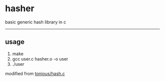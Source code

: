 # hasher
basic generic hash library in c

----
## usage
1. make
2. gcc user.c hasher.o -o user
3. ./user

modified from [tonious/hash.c](https://gist.github.com/tonious/1377667)
